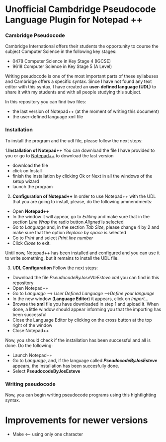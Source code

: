 # Unofficial Cambdridge Pseudocode Language Plugin for Notepad ++

### Cambridge Pseudocode
Cambridge International offers their students the opportunity to course the subject Computer Science in the following key stages:

* 0478 Computer Science in Key Stage 4 (IGCSE)
* 9618 Computer Science in Key Stage 5 (A Level)

Writing pseudocode is one of the most important parts of these syllabuses and Cambridge offers a specific syntax. Since I have not found any text editor with this syntax,
I have created an **user-defined language (UDL)** to share it with my students and with all people studying this subject.

In this repository you can find two files:
* the last version of Notepad++ (at the moment of writing this document)
* the user-defined language xml file


### Installation
To install the program and the udl file, please follow the next steps:

1.**Installation of Notepad++**
You can download the file I have provided to you or go to [Notepad++](https://notepad-plus-plus.org/downloads/) to download the last version
* download the file
* click on Install
* finish the installation by clicking Ok or Next in all the windows of the setup wizard
* launch the program

2. **Configuration of Notepad++**
In order to use Notepad++ with the UDL that you are going to install, please, do the following ammendments:
* Open **Notepad++**
* In the window it will appear, go to *Editing* and make sure that in the section *Line Wrap* the radio button *Aligned* is selected
* Go to *Language* and, in the section *Tab Size*, please change 4 by 2 and make sure that the option *Replace by space* is selected
* Go to *Print* and select *Print line number*
* Click *Close* to exit.

Until now, Notepad++ has been installed and configured and you can use it to write something, but it remains to install the UDL file.

3. **UDL Configuration**
Follow the next steps:
* Download the file *PseudocodeByJoseVteEsteve.xml* you can find in this repository
* Open Notepad++
* Go to *Language* --> *User Defined Language* -->*Define your language*
* In the new window (**Language Editor**) it appears, click on *Import...*
* Browse the **xml** file you have downloaded in step 1 and upload it. When done, a little window should appear informing you that the importing has been successful
* Close the Language Editor by clicking on the cross button at the top right of the window
* Close Notepad++

Now, you should check if the installation has been successful and all is done. Do the following:
* Launch Notepad++
* Go to *Language*, and, if the language called **_PseudocodeByJosEsteve_** appears, the installation has been succesfully done.
* Select **PseudocodeByJosEsteve**


### Writing pseudocode
Now, you can begin writing pseudocode programs using this hightlighting syntax. 

# Improvements for newer versions
- Make <-- using only one character




